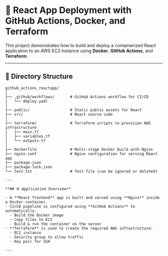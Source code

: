 # 🚀 React App Deployment with GitHub Actions, Docker, and Terraform

This project demonstrates how to build and deploy a containerized React application to an AWS EC2 instance using **Docker**, **GitHub Actions**, and **Terraform**.

---

## 📁 Directory Structure

```plaintext
github_actions_reactapp/
│
├── .github/workflows/       # GitHub Actions workflow for CI/CD
│   └── deploy.yaml
│
├── public/                  # Static public assets for React
├── src/                     # React source code
│
├── terraform/               # Terraform scripts to provision AWS infrastructure
│   ├── main.tf
│   ├── variables.tf
│   └── outputs.tf
│
├── Dockerfile               # Multi-stage Docker build with Nginx
├── nginx.conf               # Nginx configuration for serving React app
├── package.json
├── package-lock.json
└── test.txt                 # Test file (can be ignored or deleted)

---

**## 🌐 Application Overview**

- A **React frontend** app is built and served using **Nginx** inside a Docker container.
- CI/CD pipeline is configured using **GitHub Actions** to automatically:
  - Build the Docker image
  - Copy files to EC2
  - Build & run the container on the server
- **Terraform** is used to create the required AWS infrastructure:
  - EC2 instance
  - Security group to allow traffic
  - Key pair for SSH

---
